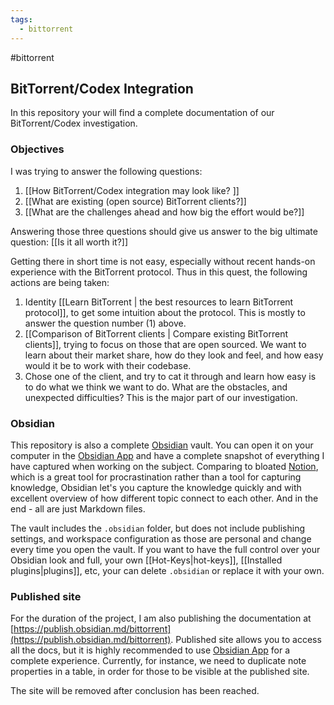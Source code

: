 ```yaml
---
tags:
  - bittorrent
---
```

#bittorrent 
## BitTorrent/Codex Integration

In this repository your will find a complete documentation of our BitTorrent/Codex investigation.

### Objectives

I was trying to answer the following questions:

1. [[How BitTorrent/Codex integration may look like? ]]
2. [[What are existing (open source) BitTorrent clients?]]
3. [[What are the challenges ahead and how big the effort would be?]]

Answering those three questions should give us answer to the big ultimate question: [[Is it all worth it?]]

Getting there in short time is not easy, especially without recent hands-on experience with the BitTorrent protocol. Thus in this quest, the following actions are being taken:

1. Identity [[Learn BitTorrent | the best resources to learn BitTorrent protocol]], to get some intuition about the protocol. This is mostly to answer the question number (1) above.
2. [[Comparison of BitTorrent clients | Compare existing BitTorrent clients]], trying to focus on those that are open sourced. We want to learn about their market share, how do they look and feel, and how easy would it be to work with their codebase.
3. Chose one of the client, and try to cat it through and learn how easy is to do what we think we want to do. What are the obstacles, and unexpected difficulties? This is the major part of our investigation.

### Obsidian

This repository is also a complete [Obsidian](https://obsidian.md) vault. You can open it on your computer in the [Obsidian App](https://obsidian.md/download) and have a complete snapshot of everything I have captured when working on the subject. Comparing to bloated [Notion](https://www.notion.so), which is a great tool for procrastination rather than a tool for capturing knowledge, Obsidian let's you capture the knowledge quickly and with excellent overview of how different topic connect to each other. And in the end - all are just Markdown files.

The vault includes the `.obsidian` folder, but does not include publishing settings, and workspace configuration as those are personal and change every time you open the vault. If you want to have the full control over your Obsidian look and full, your own [[Hot-Keys|hot-keys]], [[Installed plugins|plugins]], etc, your can delete `.obsidian` or replace it with your own.

### Published site

For the duration of the project, I am also publishing the documentation at [https://publish.obsidian.md/bittorrent](https://publish.obsidian.md/bittorrent). Published site allows you to access all the docs, but it is highly recommended to use [Obsidian App](https://obsidian.md/download) for a complete experience. Currently, for instance, we need to duplicate note properties in a table, in order for those to be visible at the published site.

The site will be removed after conclusion has been reached.
